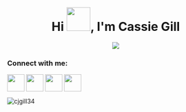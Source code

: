 <Designed by mitul3737->

<h1 align="center">Hi <img src="https://github.com/mitul3737/mitul3737/blob/main/Wave.gif" height="55px" width="55px">, I'm Cassie Gill</h1>

<!-- Typing SVG by DenverCoder1 - https://github.com/DenverCoder1/readme-typing-svg -->
<p align="center">
<!--   <a href="https://github.com/DenverCoder1/readme-typing-svg"> -->
    <img src="https://readme-typing-svg.herokuapp.com?color=254f47&width=380&height=45&lines=Master+of+Science.+in+Analytics;Creative+Problem+Solver;Nice+To+Meet+You+...&center=true"></a>

</p>

<h3 align="left">Connect with me:</h3>
<p  align="left">
<a  href="https://www.linkedin.com/in/cassiegill/"  target="_blank">
<img  align="center"  src="https://cdn-icons-png.flaticon.com/512/174/174857.png" height="40"  width="40"  /></a>
<a href="https://public.tableau.com/app/profile/cassiegill" target="_blank">
<img  align="center"  src="https://iconape.com/wp-content/png_logo_vector/tableau-software.png"  height="40"  width="40"  /></a>  
<a href="mailto:cjgill34@gmail.com" target="_blank">
<img  align="center"  src="https://cdn-icons-png.flaticon.com/512/281/281769.png"  height="40"  width="40"  /></a>
<a  href="https://drive.google.com/file/d/13OYu6RSvOpRCm1qE_RCqQpVVuRIN84ZZ/view?usp=sharing"  target="_blank">
<img  align="center"  src="https://cdn-icons-png.flaticon.com/512/942/942799.png" height="40"  width="40"  /></a>

</p>

<p align="left"> <img src="https://komarev.com/ghpvc/?username=cjgill34&label=Profile%20views&color=0e75b6&style=flat" alt="cjgill34" /> </p>
